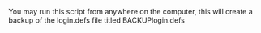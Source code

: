You may run this script from anywhere on the computer, this will create a backup of the login.defs file titled BACKUPlogin.defs
